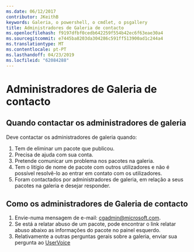 ```yaml
---
ms.date: 06/12/2017
contributor: JKeithB
keywords: Galeria, o powershell, o cmdlet, o psgallery
title: Administradores de Galeria de contacto
ms.openlocfilehash: f9197dfbf0cedb642259f554b42ec6f63eae30a4
ms.sourcegitcommit: e7445ba8203da304286c591ff513900ad1c244a4
ms.translationtype: MT
ms.contentlocale: pt-PT
ms.lasthandoff: 04/23/2019
ms.locfileid: "62084288"
---
```

# <a name="contact-gallery-administrators"></a>Administradores de Galeria de contacto

## <a name="when-to-contact-gallery-administrators"></a>Quando contactar os administradores de galeria

Deve contactar os administradores de galeria quando:

1. Tem de eliminar um pacote que publicou.
2. Precisa de ajuda com sua conta.
3. Pretende comunicar um problema nos pacotes na galeria.
4. Tem o litígio de nome de pacote com outros utilizadores e não é possível resolvê-lo ao entrar em contato com os utilizadores.
5. Foram contactados por administradores de galeria, em relação a seus pacotes na galeria e desejar responder.

## <a name="how-to-contact-gallery-administrators"></a>Como os administradores de Galeria de contacto

1. Envie-numa mensagem de e-mail: cgadmin@microsoft.com.
2. Se está a relatar abuso de um pacote, pode encontrar o link relatar abuso abaixo as informações do pacote no painel esquerdo.
3. Relativamente a outras perguntas gerais sobre a galeria, enviar sua pergunta ao [UserVoice](http://windowsserver.uservoice.com/forums/301869-powershell)
